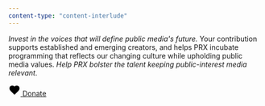 ```yaml
---
content-type: "content-interlude"
---
```


*Invest in the voices that will define public media's future.* Your contribution supports established and emerging creators, and helps PRX incubate programming that reflects our changing culture while upholding public media values. _Help PRX bolster the talent keeping public-interest media relevant_.

<a href="https://give.prx.org/give/323700/#!/donation/checkout?c_src=cta-donation?c_src=Referral&amp;c_src2=AR-2025" class="btn cyan"><svg xmlns="http://www.w3.org/2000/svg" height="24px" viewBox="0 -960 960 960" width="24px"><path d="m480-120-58-52q-101-91-167-157T150-447.5Q111-500 95.5-544T80-634q0-94 63-157t157-63q52 0 99 22t81 62q34-40 81-62t99-22q94 0 157 63t63 157q0 46-15.5 90T810-447.5Q771-395 705-329T538-172l-58 52Z"></path></svg>
<span class="label">Donate</span></a>
